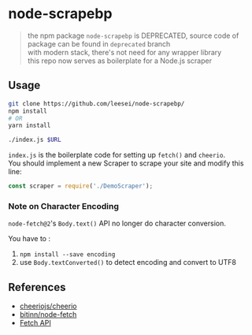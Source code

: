 # node-scrapebp

> the npm package `node-scrapebp` is DEPRECATED, source code of package can be found in `deprecated` branch  
> with modern stack, there's not need for any wrapper library  
> this repo now serves as boilerplate for a Node.js scraper

## Usage

```sh
git clone https://github.com/leesei/node-scrapebp/
npm install
# OR
yarn install

./index.js $URL
```

`index.js` is the boilerplate code for setting up `fetch()` and `cheerio`.  
You should implement a new Scraper to scrape your site and modify this line:

```js
const scraper = require('./DemoScraper');
```

### Note on Character Encoding

`node-fetch@2`'s `Body.text()` API no longer do character conversion.

You have to :
1. `npm install --save encoding`
2. use `Body.textConverted()` to detect encoding and convert to UTF8

## References

- [cheeriojs/cheerio](https://github.com/cheeriojs/cheerio)
- [bitinn/node-fetch](https://github.com/bitinn/node-fetch)
- [Fetch API](https://developer.mozilla.org/en-US/docs/Web/API/Fetch_API/Using_Fetch)
